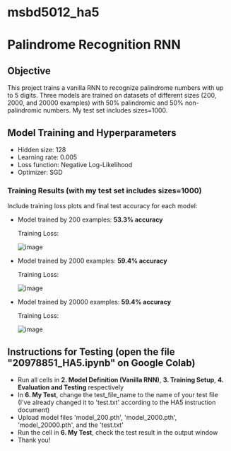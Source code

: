 # msbd5012_ha5

# Palindrome Recognition RNN

## Objective
This project trains a vanilla RNN to recognize palindrome numbers with up to 5 digits. Three models are trained on datasets of different sizes (200, 2000, and 20000 examples) with 50% palindromic and 50% non-palindromic numbers. My test set includes sizes=1000.

## Model Training and Hyperparameters
- Hidden size: 128
- Learning rate: 0.005
- Loss function: Negative Log-Likelihood
- Optimizer: SGD

### Training Results (with my test set includes sizes=1000)
Include training loss plots and final test accuracy for each model:
- Model trained by 200 examples: **53.3% accuracy**
  
  Training Loss:
  
  ![image](https://github.com/user-attachments/assets/dabdd79e-5663-4dcb-9234-4c32ba2365dc)

- Model trained by 2000 examples: **59.4% accuracy**

  Training Loss:
  
  ![image](https://github.com/user-attachments/assets/346acfdb-e0ef-4d3b-8658-dcbc9488854c)

- Model trained by 20000 examples: **59.4% accuracy**

  Training Loss:
  
  ![image](https://github.com/user-attachments/assets/419ac961-d998-4493-9628-73d205838019)

## Instructions for Testing (open the file "20978851_HA5.ipynb" on Google Colab)
 - Run all cells in **2. Model Definition (Vanilla RNN)**, **3. Training Setup**, **4. Evaluation and Testing** respectively
 - In **6. My Test**, change the test_file_name to the name of your test file (I've already changed it to 'test.txt' according to the HA5 instruction document)
 - Upload model files 'model_200.pth', 'model_2000.pth', 'model_20000.pth', and the 'test.txt'
 - Run the cell in **6. My Test**, check the test result in the output window
 - Thank you!

